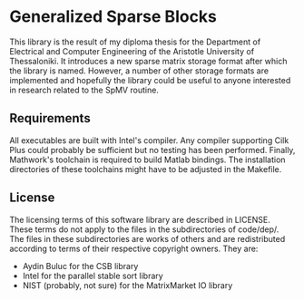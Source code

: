 # Generalized Sparse Blocks

This library is the result of my diploma thesis for the Department of
Electrical and Computer Engineering of the Aristotle University of
Thessaloniki. It introduces a new sparse matrix storage format after which the
library is named. However, a number of other storage formats are implemented
and hopefully the library could be useful to anyone interested in research
related to the SpMV routine.

## Requirements

All executables are built with Intel's compiler. Any compiler supporting Cilk
Plus could probably be sufficient but no testing has been performed. Finally,
Mathwork's toolchain is required to build Matlab bindings. The installation
directories of these toolchains might have to be adjusted in the Makefile.

## License

The licensing terms of this software library are described in LICENSE. These
terms do not apply to the files in the subdirectories of code/dep/. The files
in these subdirectories are works of others and are redistributed according to
terms of their respective copyright owners. They are:

* Aydin Buluc for the CSB library
* Intel for the parallel stable sort library
* NIST (probably, not sure) for the MatrixMarket IO library

